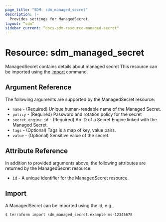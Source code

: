 ```yaml
---
page_title: "SDM: sdm_managed_secret"
description: |-
  Provides settings for ManagedSecret.
layout: “sdm”
sidebar_current: “docs-sdm-resource-managed-secret"
---
```

# Resource: sdm_managed_secret

ManagedSecret contains details about managed secret
This resource can be imported using the [import](https://www.terraform.io/docs/cli/commands/import.html) command.
## Argument Reference
The following arguments are supported by the ManagedSecret resource:
* `name` - (Required) Unique human-readable name of the Managed Secret.
* `policy` - (Required) Password and rotation policy for the secret
* `secret_engine_id` - (Required) An ID of a Secret Engine linked with the Managed Secret.
* `tags` - (Optional) Tags is a map of key, value pairs.
* `value` - (Optional) Sensitive value of the secret.
## Attribute Reference
In addition to provided arguments above, the following attributes are returned by the ManagedSecret resource:
* `id` - A unique identifier for the ManagedSecret resource.
## Import
A ManagedSecret can be imported using the id, e.g.,

```
$ terraform import sdm_managed_secret.example ms-12345678
```
